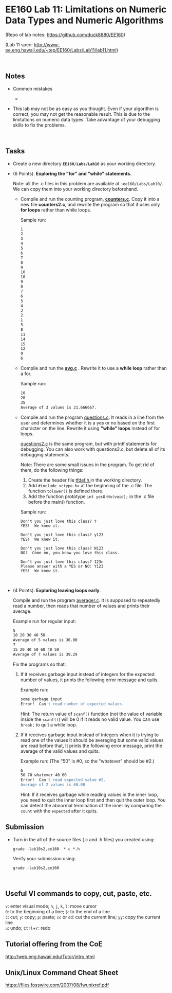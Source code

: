 # EE160 Lab 11: Limitations on Numeric Data Types and Numeric Algorithms 

(Repo of lab notes: <https://github.com/duck8880/EE160>)

(Lab 11 spec: http://www-ee.eng.hawaii.edu/~tep/EE160/Labs/Lab11/lab11.html)

​     

## Notes

- Common mistakes

  - ​
- This lab may not be as easy as you thought. Even if your algorithm is correct, you may not get the reasonable result. This is due to the limitations on numeric data types. Take advantage of your debugging skills to fix the problems.


​     

## Tasks

- Create a new directory **`EE160/Labs/Lab10`** as your working directory.

- (6 Points). **Exploring the "for" and "while" statements.**

  Note: all the .c files in this problem are available at `~ee160/Labs/Lab10/`. We can copy them into your working directory beforehand.

  - Compile and run the counting program, [**counters.c**](http://www-ee.eng.hawaii.edu/~tep/EE160/Labs/Lab10/counters.c). Copy it into a new file **counters2.c**, and rewrite the program so that it uses only **for loops** rather than while loops.

    Sample run:
    ```bash
    1
    2
    3
    4
    5
    6
    7
    8
    9
    10
    10
    9
    8
    7
    6
    5
    4
    3
    2
    1
    5
    8
    11
    14
    15
    12
    9
    6
    ```

  - Compile and run the [**avg.c**](http://www-ee.eng.hawaii.edu/~tep/EE160/Labs/Lab10/avg.c) . Rewrite it to use a **while loop** rather than a for.

    Sample run:
    ```bash
    10
    20
    35
    Average of 3 values is 21.666667.
    ```


  - Compile and run the program [questions.c](http://www-ee.eng.hawaii.edu/~tep/EE160/Labs/Lab10/questions.c). It reads in a line from the user and determines whether it is a yes or no based on the first character on the line. Rewrite it using **"while" loops** instead of for loops.

    [questions2.c](http://www-ee.eng.hawaii.edu/~tep/EE160/Labs/Lab10/questions2.c) is the same program, but with printf statements for debugging. You can also work with questions2.c, but delete all of its debugging statements.

    Note: There are some small issues in the program. To get rid of them, do the following things:

    1. Create the header file [tfdef.h ](http://www-ee.eng.hawaii.edu/~tep/EE160/Code/Lecture/Stock/tfdef.h) in the working directory.
    2. Add `#include <ctype.h>` at the beginning of the .c file. The function `tolower()` is defined there.
    3. Add the function prototype `int yesOrNo(void);` in the .c file before the main() function.

    Sample run:

    ```
    Don't you just love this class? Y
    YES!  We knew it.
    ```

    ```
    Don't you just love this class? y123
    YES!  We knew it.
    ```

    ```
    Don't you just love this class? N123
    NO?  Come on, you know you love this class.
    ```

    ```
    Don't you just love this class? 123n
    Please answer with a YES or NO: Y123
    YES!  We knew it.
    ```

  ​

- (4 Points). **Exploring leaving loops early**.

  Compile and run the program [averager.c](http://www-ee.eng.hawaii.edu/~tep/EE160/Labs/Lab10/averager.c). It is supposed to repeatedly read a number, then reads that number of values and prints their average.

  Example run for regular input:

  ```bash
  5
  10 20 30 40 50
  Average of 5 values is 30.00
  7
  15 20 40 50 60 40 50
  Average of 7 values is 39.29
  ```

  Fix the programs so that:  

  1. If it receives garbage input instead of integers for the expected number of values, it prints the following error message and quits.

     Example run:

     ```bash
     some garbage input
     Error!  Can't read number of expected values.
     ```

     Hint: The return value of `scanf()` function (not the value of variable inside the `scanf()`) will be 0 if it reads no valid value. You can use `break;` to quit a while loop.

  2. If it receives garbage input instead of integers when it is trying to read one of the values it should be averaging but some valid values are read before that, It prints the following error message, print the average of the valid values and quits.

     Example run: (The "50" is #0, so the "whatever" should be #2.)

     ```bash
     6
     50 70 whatever 40 60
     Error!  Can't read expected value #2.
     Average of 2 values is 60.00
     ```

     Hint: If it receives garbage while reading values in the inner loop, you need to quit the inner loop first and then quit the outer loop. You can detect the abnormal termination of the inner by comparing the `count` with the `expected` after it quits.






## Submission

- Turn in the all of the source files (.c and .h files) you created using:

  `grade -lab10s2,ee160  *.c *.h`  

  Verify your submission using:

  `grade -lab10s2,ee160`  


   ​

## Useful VI commands to copy, cut, paste, etc.

  `v`: enter visual mode;    `h`, `j`, `k`, `l`: move cursor  
  `0`: to the beginning of a line;    `$`: to the end of a line  
  `c`: cut;    `y`: copy;    `p`: paste;    `cc` or `dd`: cut the current line;    `yy`: copy the current line  
  `u`: undo;    `Ctrl`+`r`: redo

## Tutorial offering from the CoE

<http://web.eng.hawaii.edu/Tutor/intro.html>

## Unix/Linux Command Cheat Sheet

<https://files.fosswire.com/2007/08/fwunixref.pdf>
